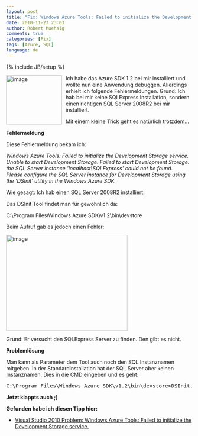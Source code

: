 ```yaml
---
layout: post
title: "Fix: Windows Azure Tools: Failed to initialize the Development Storage service."
date: 2010-11-23 23:03
author: Robert Muehsig
comments: true
categories: [Fix]
tags: [Azure, SQL]
language: de
---
```

{% include JB/setup %}
<p><a href="{{BASE_PATH}}/assets/wp-images-de/image1109.png"><img style="border-bottom: 0px; border-left: 0px; margin: 0px 10px 0px 0px; display: inline; border-top: 0px; border-right: 0px" title="image" border="0" alt="image" align="left" src="{{BASE_PATH}}/assets/wp-images-de/image_thumb291.png" width="151" height="133" /></a> </p>  <p>Ich habe das Azure SDK 1.2 bei mir installiert und wollte nun eine Anwendung debuggen. Allerdings erhielt ich folgende Fehlermeldungen. Grund: Ich hab bei mir keine SQLExpress Installation, sondern einen richtigen SQL Server 2008R2 bei mir installiert.</p>  <p>Mit einem kleine Trick geht es natürlich trotzdem...</p>  <p><strong>Fehlermeldung</strong></p>  <p>Diese Fehlermeldung bekam ich:</p>  <p><em>Windows Azure Tools: Failed to initialize the Development Storage service. Unable to start Development Storage. Failed to start Development Storage: the SQL Server instance 'localhost\SQLExpress' could not be found.&#160;&#160; Please configure the SQL Server instance for Development Storage using the 'DSInit' utility in the Windows Azure SDK.</em></p>  <p>Wie gesagt: Ich hab einen SQL Server 2008R2 installiert.</p>  <p>Das DSInit Tool findet man für gewöhnlich da:</p>  <p>C:\Program Files\Windows Azure SDK\v1.2\bin\devstore</p>  <p>Beim Aufruf gab es jedoch einen Fehler:</p>  <p><a href="{{BASE_PATH}}/assets/wp-images-de/image1110.png"><img style="border-bottom: 0px; border-left: 0px; display: inline; border-top: 0px; border-right: 0px" title="image" border="0" alt="image" src="{{BASE_PATH}}/assets/wp-images-de/image_thumb292.png" width="328" height="259" /></a> </p>  <p>Grund: Er versucht den SQLExpress Server zu finden. Den gibt es nicht. </p>  <p><strong>Problemlösung</strong></p>  <p>Man kann als Parameter dem Tool auch noch den SQL Instanznamen mitgeben. In der Standardinstallation hat der SQL Server aber keinen Instanznamen. Dies in die CMD eingeben und es geht: </p>  <div style="padding-bottom: 0px; margin: 0px; padding-left: 0px; padding-right: 0px; display: inline; float: none; padding-top: 0px" id="scid:812469c5-0cb0-4c63-8c15-c81123a09de7:30b90f48-b607-47ca-9cb5-06ed2ec567b1" class="wlWriterEditableSmartContent"><pre name="code" class="c#">C:\Program Files\Windows Azure SDK\v1.2\bin\devstore&gt;DSInit.exe /sqlinstance:</pre></div>

<p><strong>Jetzt klappts auch ;)</strong></p>

<p><strong>Gefunden habe ich diesen Tipp hier:</strong></p>

<ul>
  <li><a href="http://suntsu.ch/serendipity/index.php?/archives/190-Visual-Studio-2010-Problem-Windows-Azure-Tools-Failed-to-initialize-the-Development-Storage-service..html">Visual Studio 2010 Problem: Windows Azure Tools: Failed to initialize the Development Storage service.</a></li>
</ul>
